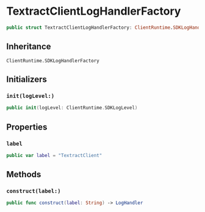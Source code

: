 # TextractClientLogHandlerFactory

``` swift
public struct TextractClientLogHandlerFactory: ClientRuntime.SDKLogHandlerFactory 
```

## Inheritance

`ClientRuntime.SDKLogHandlerFactory`

## Initializers

### `init(logLevel:)`

``` swift
public init(logLevel: ClientRuntime.SDKLogLevel) 
```

## Properties

### `label`

``` swift
public var label = "TextractClient"
```

## Methods

### `construct(label:)`

``` swift
public func construct(label: String) -> LogHandler 
```
